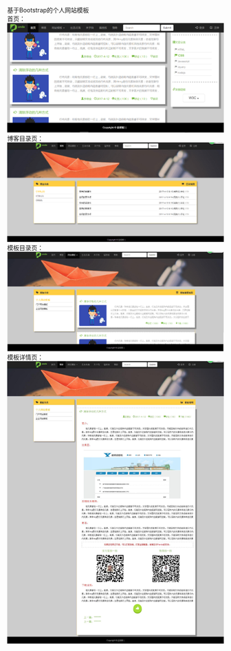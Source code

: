 基于Bootstrap的个人网站模板</br>
首页：
<img src="images/index.png" />
博客目录页：
<img src="images/blog.png" />
模板目录页：
<img src="images/templete.png" />
模板详情页：
<img src="images/templeteDetail.jpg" />
